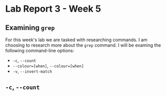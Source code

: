 # Lab Report 3 - Week 5
## Examining `grep`
For this week's lab we are tasked with researching commands. I am choosing to research more about the `grep` command. I will be examing the following command-line options:

* `-c`, `--count`
* `--colour=[when]`, `--colour=[when]`
* `-v`, `--invert-match`

## `-c`, `--count`

